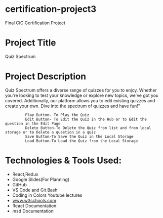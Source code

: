 # certification-project3
Final CiC Certification Project
# Project Title
Quiz Spectrum

# Project Description
Quiz Spectrum offers a diverse range of quizzes for you to enjoy. Whether you're looking to test your knowledge or explore new topics, we've got you covered. 
             Additionally, our platform allows you to edit existing quizzes and create your own. Dive into the spectrum of quizzes and have fun!"
             
             Play Button- To Play the Quiz 
             Edit Button- To Edit the Quiz in the Hub or to Edit the question in the Edit Page
             Delete Button-To Delete the Quiz from list and from local storage or to Delete a question in a quiz
             Save Button-To Save the Quiz in the Local Storage
             Load Button-To Load the Quiz from the Local Storage

# Technologies & Tools Used:
- React,Redux
- Google Slides(For Planning)
- GitHub 
- VS Code and Git Bash
- Coding in Colors Youtube lectures
- www.w3schools.com 
- React Documentation
- msd Documentation
